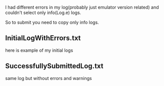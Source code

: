 I had different errors in my log(probably just emulator version related) and couldn't select only info(Log.e) logs.

So to submit you need to copy only info logs.

InitialLogWithErrors.txt 
------------------
here is example of my initial logs

SuccessfullySubmittedLog.txt 
------------------
same log but without errors and warnings